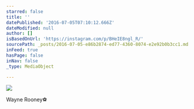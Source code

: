 ```yaml
---
starred: false
title: ''
datePublished: '2016-07-05T07:10:12.666Z'
dateModified: null
author: []
isBasedOnUrl: 'https://instagram.com/p/BHeIE8ngl_R/'
sourcePath: _posts/2016-07-05-e86b2874-ed77-4360-8074-e2e92b0b3cc1.md
inFeed: true
hasPage: false
inNav: false
_type: MediaObject

---
```

![](https://the-grid-user-content.s3-us-west-2.amazonaws.com/1cad1b88-fdad-4319-99e5-5a87ef5d72e0.jpg)

Wayne Rooney⚽️